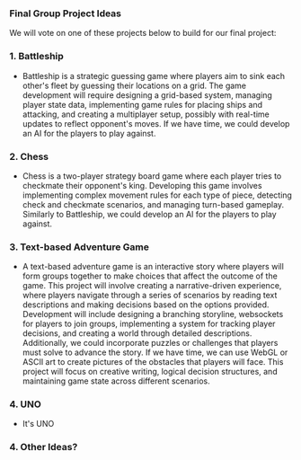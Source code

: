 ### Final Group Project Ideas

We will vote on one of these projects below to build for our final project:

### 1. Battleship
- Battleship is a strategic guessing game where players aim to sink each other's fleet by guessing their locations on a grid. The game development will require designing a grid-based system, managing player state data, implementing game rules for placing ships and attacking, and creating a multiplayer setup, possibly with real-time updates to reflect opponent's moves. If we have time, we could develop an AI for the players to play against.

### 2. Chess
- Chess is a two-player strategy board game where each player tries to checkmate their opponent's king. Developing this game involves implementing complex movement rules for each type of piece, detecting check and checkmate scenarios, and managing turn-based gameplay. Similarly to Battleship, we could develop an AI for the players to play against.

### 3. Text-based Adventure Game
- A text-based adventure game is an interactive story where players will form groups together to make choices that affect the outcome of the game. This project will involve creating a narrative-driven experience, where players navigate through a series of scenarios by reading text descriptions and making decisions based on the options provided. Development will include designing a branching storyline, websockets for players to join groups, implementing a system for tracking player decisions, and creating a world through detailed descriptions. Additionally, we could incorporate puzzles or challenges that players must solve to advance the story. If we have time, we can use WebGL or ASCII art to create pictures of the obstacles that players will face. This project will focus on creative writing, logical decision structures, and maintaining game state across different scenarios.

### 4. UNO
- It's UNO

### 4. Other Ideas?